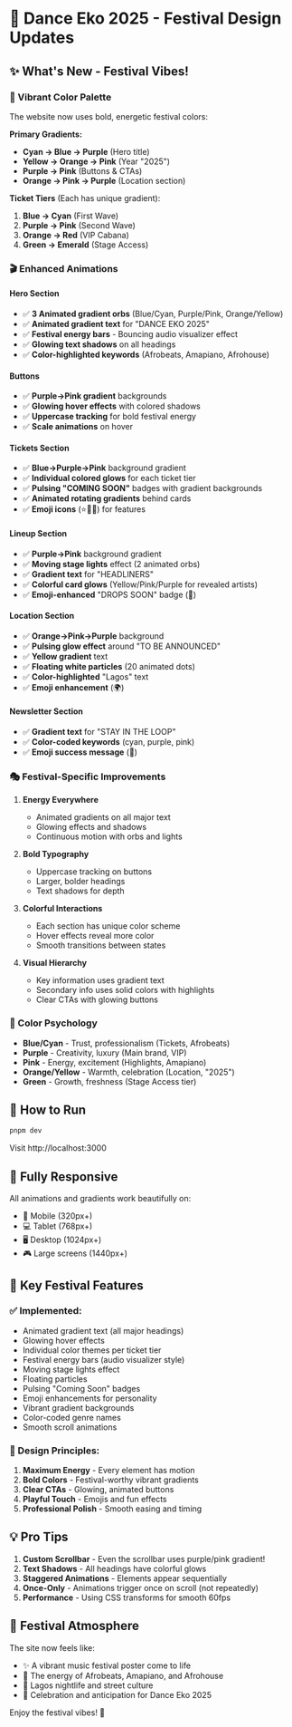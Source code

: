 # 🎉 Dance Eko 2025 - Festival Design Updates

## ✨ What's New - Festival Vibes!

### 🎨 Vibrant Color Palette
The website now uses bold, energetic festival colors:

**Primary Gradients:**
- **Cyan → Blue → Purple** (Hero title)
- **Yellow → Orange → Pink** (Year "2025")
- **Purple → Pink** (Buttons & CTAs)
- **Orange → Pink → Purple** (Location section)

**Ticket Tiers** (Each has unique gradient):
1. **Blue → Cyan** (First Wave)
2. **Purple → Pink** (Second Wave)
3. **Orange → Red** (VIP Cabana)
4. **Green → Emerald** (Stage Access)

### 🎬 Enhanced Animations

#### Hero Section
- ✅ **3 Animated gradient orbs** (Blue/Cyan, Purple/Pink, Orange/Yellow)
- ✅ **Animated gradient text** for "DANCE EKO 2025"
- ✅ **Festival energy bars** - Bouncing audio visualizer effect
- ✅ **Glowing text shadows** on all headings
- ✅ **Color-highlighted keywords** (Afrobeats, Amapiano, Afrohouse)

#### Buttons
- ✅ **Purple→Pink gradient** backgrounds
- ✅ **Glowing hover effects** with colored shadows
- ✅ **Uppercase tracking** for bold festival energy
- ✅ **Scale animations** on hover

#### Tickets Section
- ✅ **Blue→Purple→Pink** background gradient
- ✅ **Individual colored glows** for each ticket tier
- ✅ **Pulsing "COMING SOON"** badges with gradient backgrounds
- ✅ **Animated rotating gradients** behind cards
- ✅ **Emoji icons** (⭐🎵✨) for features

#### Lineup Section
- ✅ **Purple→Pink** background gradient
- ✅ **Moving stage lights** effect (2 animated orbs)
- ✅ **Gradient text** for "HEADLINERS"
- ✅ **Colorful card glows** (Yellow/Pink/Purple for revealed artists)
- ✅ **Emoji-enhanced** "DROPS SOON" badge (🎵)

#### Location Section
- ✅ **Orange→Pink→Purple** background
- ✅ **Pulsing glow effect** around "TO BE ANNOUNCED"
- ✅ **Yellow gradient** text
- ✅ **Floating white particles** (20 animated dots)
- ✅ **Color-highlighted** "Lagos" text
- ✅ **Emoji enhancement** (🌍)

#### Newsletter Section
- ✅ **Gradient text** for "STAY IN THE LOOP"
- ✅ **Color-coded keywords** (cyan, purple, pink)
- ✅ **Emoji success message** (🎉)

### 🎭 Festival-Specific Improvements

1. **Energy Everywhere**
   - Animated gradients on all major text
   - Glowing effects and shadows
   - Continuous motion with orbs and lights

2. **Bold Typography**
   - Uppercase tracking on buttons
   - Larger, bolder headings
   - Text shadows for depth

3. **Colorful Interactions**
   - Each section has unique color scheme
   - Hover effects reveal more color
   - Smooth transitions between states

4. **Visual Hierarchy**
   - Key information uses gradient text
   - Secondary info uses solid colors with highlights
   - Clear CTAs with glowing buttons

### 🌈 Color Psychology

- **Blue/Cyan** - Trust, professionalism (Tickets, Afrobeats)
- **Purple** - Creativity, luxury (Main brand, VIP)
- **Pink** - Energy, excitement (Highlights, Amapiano)
- **Orange/Yellow** - Warmth, celebration (Location, "2025")
- **Green** - Growth, freshness (Stage Access tier)

## 🚀 How to Run

```bash
pnpm dev
```

Visit http://localhost:3000

## 📱 Fully Responsive

All animations and gradients work beautifully on:
- 📱 Mobile (320px+)
- 💻 Tablet (768px+)
- 🖥️ Desktop (1024px+)
- 🎮 Large screens (1440px+)

## 🎯 Key Festival Features

### ✅ Implemented:
- Animated gradient text (all major headings)
- Glowing hover effects
- Individual color themes per ticket tier
- Festival energy bars (audio visualizer style)
- Moving stage lights effect
- Floating particles
- Pulsing "Coming Soon" badges
- Emoji enhancements for personality
- Vibrant gradient backgrounds
- Color-coded genre names
- Smooth scroll animations

### 🎨 Design Principles:
1. **Maximum Energy** - Every element has motion
2. **Bold Colors** - Festival-worthy vibrant gradients
3. **Clear CTAs** - Glowing, animated buttons
4. **Playful Touch** - Emojis and fun effects
5. **Professional Polish** - Smooth easing and timing

## 💡 Pro Tips

1. **Custom Scrollbar** - Even the scrollbar uses purple/pink gradient!
2. **Text Shadows** - All headings have colorful glows
3. **Staggered Animations** - Elements appear sequentially
4. **Once-Only** - Animations trigger once on scroll (not repeatedly)
5. **Performance** - Using CSS transforms for smooth 60fps

## 🎪 Festival Atmosphere

The site now feels like:
- ✨ A vibrant music festival poster come to life
- 🎵 The energy of Afrobeats, Amapiano, and Afrohouse
- 🌈 Lagos nightlife and street culture
- 🎉 Celebration and anticipation for Dance Eko 2025

Enjoy the festival vibes! 🎊
